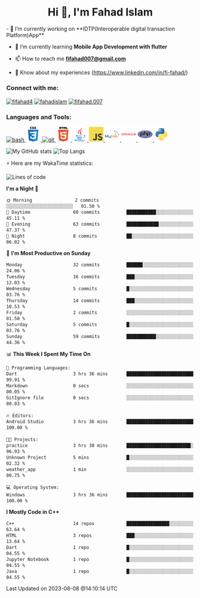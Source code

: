 <h1 align="center">Hi 👋, I'm Fahad Islam</h1>
- 🔭 I’m currently working on **IDTP(Interoperable digital transaction Platform)App**

- 🌱 I’m currently learning **Mobile App Development with flutter**

- 📫 How to reach me **fifahad007@gmail.com**

- 📄 Know about my experiences (https://www.linkedin.com/in/fi-fahad/)

<h3 align="left">Connect with me:</h3>
<p align="left">
<a href="https://twitter.com/fifahad4" target="blank"><img align="center" src="https://raw.githubusercontent.com/rahuldkjain/github-profile-readme-generator/master/src/images/icons/Social/twitter.svg" alt="fifahad4" height="30" width="40" /></a>
<a href="https://www.linkedin.com/in/fi-fahad/" target="blank"><img align="center" src="https://raw.githubusercontent.com/rahuldkjain/github-profile-readme-generator/master/src/images/icons/Social/linked-in-alt.svg" alt="fahadislam" height="30" width="40" /></a>
<a href="https://fb.com/fifahad.007" target="blank"><img align="center" src="https://raw.githubusercontent.com/rahuldkjain/github-profile-readme-generator/master/src/images/icons/Social/facebook.svg" alt="fifahad.007" height="30" width="40" /></a>
</p>

<h3 align="left">Languages and Tools:</h3>
<p align="left"> <a href="https://www.gnu.org/software/bash/" target="_blank" rel="noreferrer"> <img src="https://www.vectorlogo.zone/logos/gnu_bash/gnu_bash-icon.svg" alt="bash" width="40" height="40"/> </a> <a href="https://www.w3schools.com/css/" target="_blank" rel="noreferrer"> <img src="https://raw.githubusercontent.com/devicons/devicon/master/icons/css3/css3-original-wordmark.svg" alt="css3" width="40" height="40"/> </a> <a href="https://git-scm.com/" target="_blank" rel="noreferrer"> <img src="https://www.vectorlogo.zone/logos/git-scm/git-scm-icon.svg" alt="git" width="40" height="40"/> </a> <a href="https://www.w3.org/html/" target="_blank" rel="noreferrer"> <img src="https://raw.githubusercontent.com/devicons/devicon/master/icons/html5/html5-original-wordmark.svg" alt="html5" width="40" height="40"/> </a> <a href="https://www.java.com" target="_blank" rel="noreferrer"> <img src="https://raw.githubusercontent.com/devicons/devicon/master/icons/java/java-original.svg" alt="java" width="40" height="40"/> </a> <a href="https://developer.mozilla.org/en-US/docs/Web/JavaScript" target="_blank" rel="noreferrer"> <img src="https://raw.githubusercontent.com/devicons/devicon/master/icons/javascript/javascript-original.svg" alt="javascript" width="40" height="40"/> </a> <a href="https://www.mysql.com/" target="_blank" rel="noreferrer"> <img src="https://raw.githubusercontent.com/devicons/devicon/master/icons/mysql/mysql-original-wordmark.svg" alt="mysql" width="40" height="40"/> </a> <a href="https://www.oracle.com/" target="_blank" rel="noreferrer"> <img src="https://raw.githubusercontent.com/devicons/devicon/master/icons/oracle/oracle-original.svg" alt="oracle" width="40" height="40"/> </a> <a href="https://www.php.net" target="_blank" rel="noreferrer"> <img src="https://raw.githubusercontent.com/devicons/devicon/master/icons/php/php-original.svg" alt="php" width="40" height="40"/> </a> <a href="https://www.python.org" target="_blank" rel="noreferrer"> <img src="https://raw.githubusercontent.com/devicons/devicon/master/icons/python/python-original.svg" alt="python" width="40" height="40"/> </a> </p>

![My GitHub stats](https://github-readme-stats.vercel.app/api?username=Fahaddada47&show_icons=true&theme=radical)
![Top Langs](https://github-readme-stats.vercel.app/api/top-langs/?username=Fahaddada47&layout=donut)


⚡ Here are my WakaTime statistics:

<!--START_SECTION:waka-->
![Lines of code](https://img.shields.io/badge/From%20Hello%20World%20I%27ve%20Written-192.6%20thousand%20lines%20of%20code-blue)

**I'm a Night 🦉** 

```text
🌞 Morning                2 commits           ░░░░░░░░░░░░░░░░░░░░░░░░░   01.50 % 
🌆 Daytime                60 commits          ███████████░░░░░░░░░░░░░░   45.11 % 
🌃 Evening                63 commits          ████████████░░░░░░░░░░░░░   47.37 % 
🌙 Night                  8 commits           ██░░░░░░░░░░░░░░░░░░░░░░░   06.02 % 
```
📅 **I'm Most Productive on Sunday** 

```text
Monday                   32 commits          ██████░░░░░░░░░░░░░░░░░░░   24.06 % 
Tuesday                  16 commits          ███░░░░░░░░░░░░░░░░░░░░░░   12.03 % 
Wednesday                5 commits           █░░░░░░░░░░░░░░░░░░░░░░░░   03.76 % 
Thursday                 14 commits          ███░░░░░░░░░░░░░░░░░░░░░░   10.53 % 
Friday                   2 commits           ░░░░░░░░░░░░░░░░░░░░░░░░░   01.50 % 
Saturday                 5 commits           █░░░░░░░░░░░░░░░░░░░░░░░░   03.76 % 
Sunday                   59 commits          ███████████░░░░░░░░░░░░░░   44.36 % 
```


📊 **This Week I Spent My Time On** 

```text
💬 Programming Languages: 
Dart                     3 hrs 36 mins       █████████████████████████   99.91 % 
Markdown                 0 secs              ░░░░░░░░░░░░░░░░░░░░░░░░░   00.05 % 
GitIgnore file           0 secs              ░░░░░░░░░░░░░░░░░░░░░░░░░   00.03 % 

🔥 Editors: 
Android Studio           3 hrs 36 mins       █████████████████████████   100.00 % 

🐱‍💻 Projects: 
practice                 3 hrs 30 mins       ████████████████████████░   96.93 % 
Unknown Project          5 mins              █░░░░░░░░░░░░░░░░░░░░░░░░   02.32 % 
weather_app              1 min               ░░░░░░░░░░░░░░░░░░░░░░░░░   00.75 % 

💻 Operating System: 
Windows                  3 hrs 36 mins       █████████████████████████   100.00 % 
```

**I Mostly Code in C++** 

```text
C++                      14 repos            ████████████████░░░░░░░░░   63.64 % 
HTML                     3 repos             ███░░░░░░░░░░░░░░░░░░░░░░   13.64 % 
Dart                     1 repo              █░░░░░░░░░░░░░░░░░░░░░░░░   04.55 % 
Jupyter Notebook         1 repo              █░░░░░░░░░░░░░░░░░░░░░░░░   04.55 % 
Java                     1 repo              █░░░░░░░░░░░░░░░░░░░░░░░░   04.55 % 
```




 Last Updated on 2023-08-08 @14:10:14 UTC
<!--END_SECTION:waka-->


